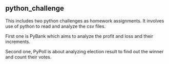 ## python_challenge
This includes two python challenges as homework assignments. It involves use of python to read and analyze the csv files. 

First one is PyBank which aims to analyze the profit and loss and their increments.

Second one, PyPoll is about analyzing election result to find out the winner and count their votes.
